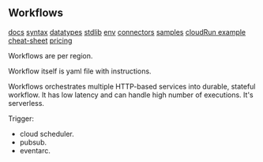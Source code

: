 Workflows
-

[docs](https://cloud.google.com/workflows)
[syntax](https://cloud.google.com/workflows/docs/reference/syntax)
[datatypes](https://cloud.google.com/workflows/docs/reference/syntax/datatypes)
[stdlib](https://cloud.google.com/workflows/docs/reference/stdlib/overview)
[env](https://cloud.google.com/workflows/docs/reference/environment-variables)
[connectors](https://cloud.google.com/workflows/docs/reference/googleapis)
[samples](https://cloud.google.com/workflows/docs/samples)
[cloudRun example](https://cloud.google.com/run/docs/tutorials/workflows)
[cheat-sheet](https://cloud.google.com/workflows/docs/reference/syntax/syntax-cheat-sheet)
[pricing](https://cloud.google.com/workflows/pricing)

Workflows are per region.

Workflow itself is yaml file with instructions.

Workflows orchestrates multiple HTTP-based services into durable, stateful workflow.
It has low latency and can handle high number of executions. It's serverless.

Trigger:
* cloud scheduler.
* pubsub.
* eventarc.
